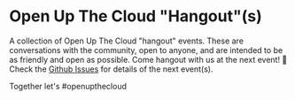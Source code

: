 # Open Up The Cloud "Hangout"(s)

A collection of Open Up The Cloud "hangout" events. These are conversations with the community, open to anyone, and are intended to be as friendly and open as possible. Come hangout with us at the next event! 🙏 Check the [Github Issues](https://github.com/openupthecloud/hangout/issues/1) for details of the next event(s). 

Together let's #openupthecloud
